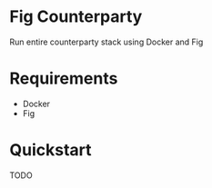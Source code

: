 # Fig Counterparty

Run entire counterparty stack using Docker and Fig

# Requirements

- Docker
- Fig

# Quickstart

TODO
